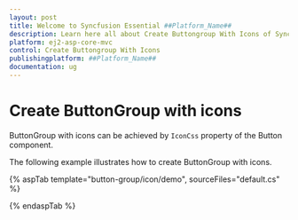 ```yaml
---
layout: post
title: Welcome to Syncfusion Essential ##Platform_Name##
description: Learn here all about Create Buttongroup With Icons of Syncfusion Essential ##Platform_Name## widgets based on HTML5 and jQuery.
platform: ej2-asp-core-mvc
control: Create Buttongroup With Icons
publishingplatform: ##Platform_Name##
documentation: ug
---
```



# Create ButtonGroup with icons

ButtonGroup with icons can be achieved by `IconCss` property of the Button component.

The following example illustrates how to create ButtonGroup with icons.

{% aspTab template="button-group/icon/demo", sourceFiles="default.cs" %}

{% endaspTab %}